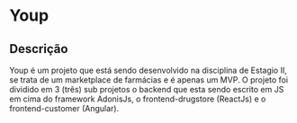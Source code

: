 #     Youp


## Descrição

Youp é um projeto que está sendo desenvolvido na disciplina de Estagio II, se trata de um marketplace de farmácias e é apenas um MVP. O projeto foi dividido em 3 (três) sub projetos o backend que esta sendo escrito em JS em cima do framework AdonisJs, o frontend-drugstore (ReactJs) e o frontend-customer (Angular).
